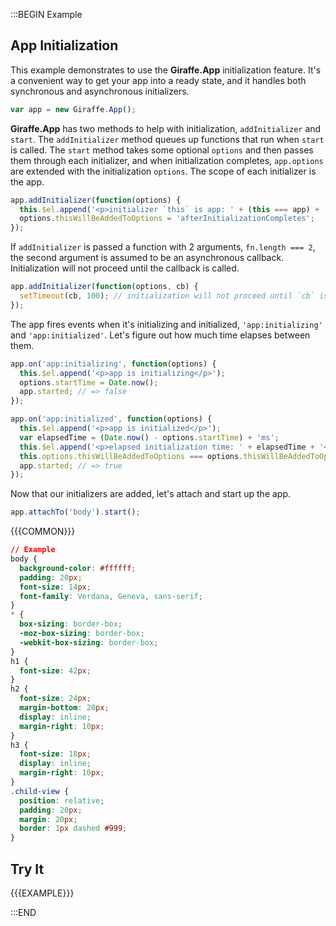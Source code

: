 :::BEGIN Example


## App Initialization

This example demonstrates to use the **Giraffe.App** initialization feature. It's a convenient way to get your app into a ready state, and it handles both synchronous and asynchronous initializers.
```js
var app = new Giraffe.App();
```

 **Giraffe.App** has two methods to help with initialization, `addInitializer` and `start`. The `addInitializer` method queues up functions that run when `start` is called. The `start` method takes some optional `options` and then passes them through each initializer, and when initialization completes, `app.options` are extended with the initialization `options`. The scope of each initializer is the app.
```js
app.addInitializer(function(options) {
  this.$el.append('<p>initializer `this` is app: ' + (this === app) + '</p>'); // => true
  options.thisWillBeAddedToOptions = 'afterInitializationCompletes';
});
```

If `addInitializer` is passed a function with 2 arguments, `fn.length === 2`, the second argument is assumed to be an asynchronous callback. Initialization will not proceed until the callback is called.
```js
app.addInitializer(function(options, cb) {
  setTimeout(cb, 100); // initialization will not proceed until `cb` is called.
});
```

The app fires events when it's initializing and initialized, `'app:initializing'` and `'app:initialized'`. Let's figure out how much time elapses between them.
```js
app.on('app:initializing', function(options) {
  this.$el.append('<p>app is initializing</p>');
  options.startTime = Date.now();
  app.started; // => false
});

app.on('app:initialized', function(options) {
  this.$el.append('<p>app is initialized</p>');
  var elapsedTime = (Date.now() - options.startTime) + 'ms';
  this.$el.append('<p>elapsed initialization time: ' + elapsedTime + '</p>'); // => ~100ms
  this.options.thisWillBeAddedToOptions === options.thisWillBeAddedToOptions; // => true
  app.started; // => true
});
```

Now that our initializers are added, let's attach and start up the app.
```js
app.attachTo('body').start();
```

{{{COMMON}}}

```css --hide
// Example
body {
  background-color: #ffffff;
  padding: 20px;
  font-size: 14px;
  font-family: Verdana, Geneva, sans-serif;
}
* {
  box-sizing: border-box;
  -moz-box-sizing: border-box;
  -webkit-box-sizing: border-box;
}
h1 {
  font-size: 42px;
}
h2 {
  font-size: 24px;
  margin-bottom: 20px;
  display: inline;
  margin-right: 10px;
}
h3 {
  font-size: 18px;
  display: inline;
  margin-right: 10px;
}
.child-view {
  position: relative;
  padding: 20px;
  margin: 20px;
  border: 1px dashed #999;
}
```
## Try It

{{{EXAMPLE}}}

:::END